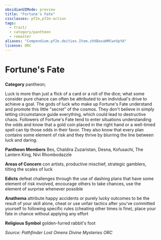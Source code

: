 ```yaml
---
obsidianUIMode: preview
title: "Fortune's Fate"
cssclasses: pf2e,pf2e-action
tags:
  - trait/
  - category/pantheon
  - remaster
aliases: "Compendium.pf2e.deities.Item.zhXBavaHMCwnVpYA"
license: ORC
---
```

# Fortune's Fate

### 

**Category** pantheon; 




Luck is more than just a flick of a card or a roll of the dice; what some consider pure chance can often be attributed to an individual's drive to achieve a goal. The gods of luck who make up Fortune's Fate understand and promote this little "secret" of the cosmos. They don't believe in simply letting circumstance guide everything, which could lead to destructive chaos. Followers of Fortune's Fate tend to enter situations understanding the odds and know that a gold coin placed in the right hand or a well-timed spell can tip those odds in their favor. They also know that every plan contains some element of risk and they thrive by blurring the line between luck and daring.

**Pantheon Members** Bes, Chaldira Zuzaristan, Desna, Kofusachi, The Lantern King, Nivi Rhombodazzle

**Areas of Concern** con artists, productive mischief, strategic gamblers, tilting the scales of luck

**Edicts** defeat challenges through the use of dashing plans that have some element of risk involved, encourage others to take chances, use the element of surprise whenever possible

**Anathema** attribute happy accidents or purely lucky outcomes to be the result of your skill alone, cheat or use unfair tactics after you've committed yourself to following specific rules (cheating other times is fine), place your fate in chance without applying any effort

**Religious Symbol** golden-furred rabbit's foot

*Source: Pathfinder Lost Omens Divine Mysteries*
*ORC*